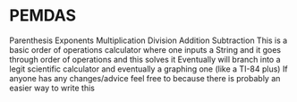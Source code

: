 # PEMDAS
Parenthesis
Exponents
Multiplication
Division
Addition
Subtraction
This is a basic order of operations calculator where one inputs a String and it goes through order of operations and this solves it
Eventually will branch into a legit scientific calculator and eventually a graphing one (like a TI-84 plus)
If anyone has any changes/advice feel free to because there is probably an easier way to write this

